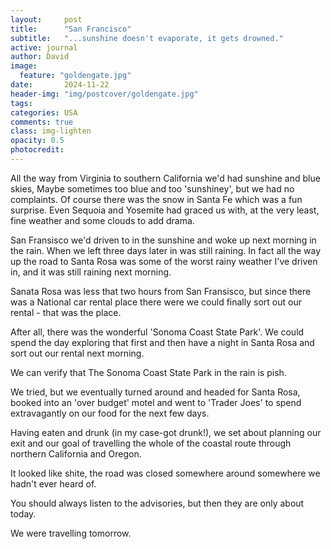 ```yaml
---
layout:     post
title:      "San Francisco"
subtitle:   "...sunshine doesn't evaporate, it gets drowned."
active: journal
author: David
image:
  feature: "goldengate.jpg"
date:       2024-11-22
header-img: "img/postcover/goldengate.jpg"
tags: 
categories: USA
comments: true
class: img-lighten 
opacity: 0.5
photocredit:
---
```


All the way from Virginia to southern California we'd had sunshine and blue skies, Maybe sometimes too blue and too 'sunshiney', but we had no complaints. Of course there was the snow in Santa Fe which was a fun surprise. Even Sequoia and Yosemite had graced us with, at the very least, fine weather and some clouds to add drama.

San Fransisco we'd driven to in the sunshine and woke up next morning in the rain. When we left three days later in was still raining. In fact all the way up the road to Santa Rosa was some of the worst rainy weather I've driven in, and it was still raining next morning.

Sanata Rosa was less that two hours from San Fransisco, but since there was a National car rental place there were we could finally sort out our rental - that was the place.

After all, there was the wonderful 'Sonoma Coast State Park'. We could spend the day exploring that first and then have a night in Santa Rosa and sort out our rental next morning.

We can verify that The Sonoma Coast State Park in the rain is pish.

We tried, but we eventually turned around and headed for Santa Rosa, booked into an 'over budget' motel and went to 'Trader Joes' to spend extravagantly on our food for the next few days. 

Having eaten and drunk (in my case-got drunk!), we set about planning our exit and our goal of travelling the whole of the coastal route through northern California and Oregon.

It looked like shite, the road was closed somewhere around somewhere we hadn't ever heard of.

You should always listen to the advisories, but then they are only about today. 

We were travelling tomorrow.







